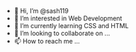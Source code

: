 - 👋 Hi, I’m @sash119
- 👀 I’m interested in Web Development
- 🌱 I’m currently learning CSS and HTML
- 💞️ I’m looking to collaborate on ...
- 📫 How to reach me ...

<!---
sash119/sash119 is a ✨ special ✨ repository because its `README.md` (this file) appears on your GitHub profile.
You can click the Preview link to take a look at your changes.
--->
